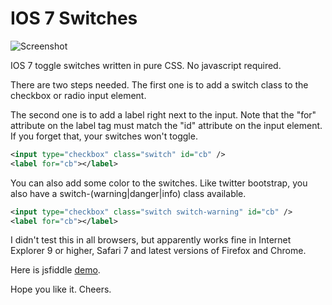 IOS 7 Switches
=============

![Screenshot](https://raw.githubusercontent.com/tujamaica/ios7-switches/master/screenshot.png "Screenshot")

IOS 7 toggle switches written in pure CSS. No javascript required.

There are two steps needed. 
The first one is to add a switch class to the checkbox or radio input element.

The second one is to add a label right next to the input.
Note that the "for" attribute on the label tag must match the "id" attribute on the input element. If you forget that, your switches won't toggle.

```xml
<input type="checkbox" class="switch" id="cb" />
<label for="cb"></label>
```

You can also add some color to the switches. Like twitter bootstrap, you also have a switch-(warning|danger|info) class available.

```xml
<input type="checkbox" class="switch switch-warning" id="cb" />
<label for="cb"></label>
```

I didn't test this in all browsers, but apparently works fine in Internet Explorer 9 or higher, Safari 7 and latest versions of Firefox and Chrome.

Here is jsfiddle [demo](http://jsfiddle.net/tujamaica/EjYfr/embedded/result/).

Hope you like it. Cheers.
